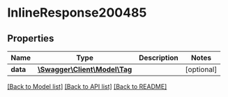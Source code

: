 # InlineResponse200485

## Properties
Name | Type | Description | Notes
------------ | ------------- | ------------- | -------------
**data** | [**\Swagger\Client\Model\Tag**](Tag.md) |  | [optional] 

[[Back to Model list]](../../README.md#documentation-for-models) [[Back to API list]](../../README.md#documentation-for-api-endpoints) [[Back to README]](../../README.md)

